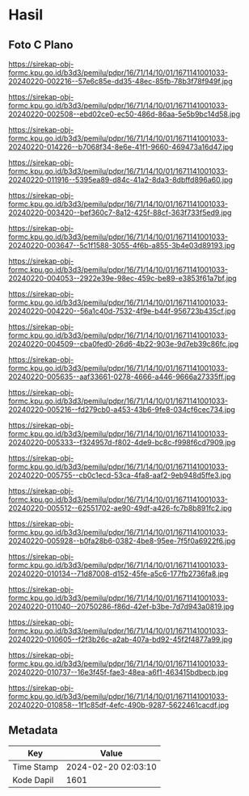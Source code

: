 # Hasil

## Foto C Plano

https://sirekap-obj-formc.kpu.go.id/b3d3/pemilu/pdpr/16/71/14/10/01/1671141001033-20240220-002216--57e6c85e-dd35-48ec-85fb-78b3f78f949f.jpg

https://sirekap-obj-formc.kpu.go.id/b3d3/pemilu/pdpr/16/71/14/10/01/1671141001033-20240220-002508--ebd02ce0-ec50-486d-86aa-5e5b9bc14d58.jpg

https://sirekap-obj-formc.kpu.go.id/b3d3/pemilu/pdpr/16/71/14/10/01/1671141001033-20240220-014226--b7068f34-8e6e-41f1-9660-469473a16d47.jpg

https://sirekap-obj-formc.kpu.go.id/b3d3/pemilu/pdpr/16/71/14/10/01/1671141001033-20240220-011916--5395ea89-d84c-41a2-8da3-8dbffd896a60.jpg

https://sirekap-obj-formc.kpu.go.id/b3d3/pemilu/pdpr/16/71/14/10/01/1671141001033-20240220-003420--bef360c7-8a12-425f-88cf-363f733f5ed9.jpg

https://sirekap-obj-formc.kpu.go.id/b3d3/pemilu/pdpr/16/71/14/10/01/1671141001033-20240220-003647--5c1f1588-3055-4f6b-a855-3b4e03d89193.jpg

https://sirekap-obj-formc.kpu.go.id/b3d3/pemilu/pdpr/16/71/14/10/01/1671141001033-20240220-004053--2922e39e-98ec-459c-be89-e3853f61a7bf.jpg

https://sirekap-obj-formc.kpu.go.id/b3d3/pemilu/pdpr/16/71/14/10/01/1671141001033-20240220-004220--56a1c40d-7532-4f9e-b44f-956723b435cf.jpg

https://sirekap-obj-formc.kpu.go.id/b3d3/pemilu/pdpr/16/71/14/10/01/1671141001033-20240220-004509--cba0fed0-26d6-4b22-903e-9d7eb39c86fc.jpg

https://sirekap-obj-formc.kpu.go.id/b3d3/pemilu/pdpr/16/71/14/10/01/1671141001033-20240220-005635--aaf33661-0278-4666-a446-9666a27335ff.jpg

https://sirekap-obj-formc.kpu.go.id/b3d3/pemilu/pdpr/16/71/14/10/01/1671141001033-20240220-005216--fd279cb0-a453-43b6-9fe8-034cf6cec734.jpg

https://sirekap-obj-formc.kpu.go.id/b3d3/pemilu/pdpr/16/71/14/10/01/1671141001033-20240220-005333--f324957d-f802-4de9-bc8c-f998f6cd7909.jpg

https://sirekap-obj-formc.kpu.go.id/b3d3/pemilu/pdpr/16/71/14/10/01/1671141001033-20240220-005755--cb0c1ecd-53ca-4fa8-aaf2-9eb948d5ffe3.jpg

https://sirekap-obj-formc.kpu.go.id/b3d3/pemilu/pdpr/16/71/14/10/01/1671141001033-20240220-005512--62551702-ae90-49df-a426-fc7b8b891fc2.jpg

https://sirekap-obj-formc.kpu.go.id/b3d3/pemilu/pdpr/16/71/14/10/01/1671141001033-20240220-005928--b0fa28b6-0382-4be8-95ee-7f5f0a6922f6.jpg

https://sirekap-obj-formc.kpu.go.id/b3d3/pemilu/pdpr/16/71/14/10/01/1671141001033-20240220-010134--71d87008-d152-45fe-a5c6-177fb2736fa8.jpg

https://sirekap-obj-formc.kpu.go.id/b3d3/pemilu/pdpr/16/71/14/10/01/1671141001033-20240220-011040--20750286-f86d-42ef-b3be-7d7d943a0819.jpg

https://sirekap-obj-formc.kpu.go.id/b3d3/pemilu/pdpr/16/71/14/10/01/1671141001033-20240220-010605--f2f3b26c-a2ab-407a-bd92-45f2f4877a99.jpg

https://sirekap-obj-formc.kpu.go.id/b3d3/pemilu/pdpr/16/71/14/10/01/1671141001033-20240220-010737--16e3f45f-fae3-48ea-a6f1-463415bdbecb.jpg

https://sirekap-obj-formc.kpu.go.id/b3d3/pemilu/pdpr/16/71/14/10/01/1671141001033-20240220-010858--1f1c85df-4efc-490b-9287-5622461cacdf.jpg


## Metadata

| Key        | Value               |
| ---------- | ------------------- |
| Time Stamp | 2024-02-20 02:03:10 |
| Kode Dapil | 1601                |



